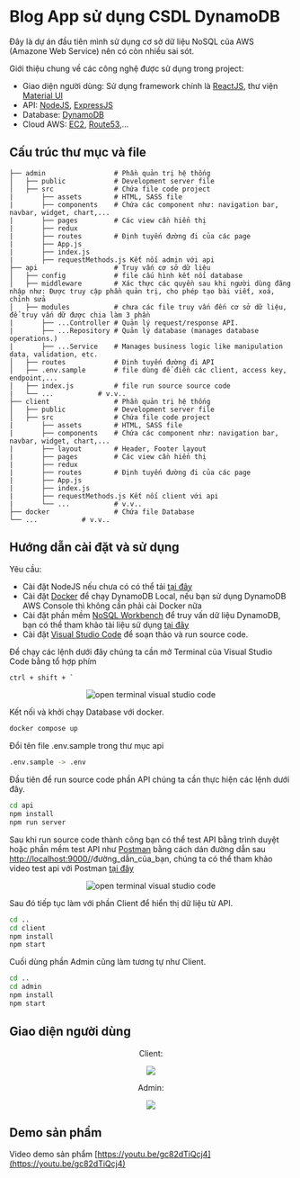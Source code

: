 # Blog App sử dụng CSDL DynamoDB
Đây là dự án đầu tiên mình sử dụng cơ sở dữ liệu NoSQL của AWS (Amazone Web Service) nên có còn nhiều sai sót.

Giới thiệu chung về các công nghệ được sử dụng trong project:
* Giao diện người dùng: Sử dụng framework chính là [ReactJS](https://reactjs.org/), thư viện [Material UI](http://mui.com/)
* API: [NodeJS](https://nodejs.org/en/), [ExpressJS](https://expressjs.com/)
* Database: [DynamoDB](https://aws.amazon.com/vi/dynamodb/)
* Cloud AWS: [EC2](https://aws.amazon.com/vi/ec2/), [Route53](https://aws.amazon.com/vi/route53/),...

## Cấu trúc thư mục và file

    ├── admin                 # Phần quản trị hệ thống
    │   ├── public            # Development server file
    │   ├── src               # Chứa file code project
    |       ├── assets        # HTML, SASS file
    |       ├── components    # Chứa các component như: navigation bar, navbar, widget, chart,...
    |       ├── pages         # Các view cần hiển thị
    |       ├── redux         
    |       ├── routes        # Định tuyến đường đi của các page
    |       ├── App.js        
    |       ├── index.js
    |       ├── requestMethods.js Kết nối admin với api
    ├── api                   # Truy vấn cơ sở dữ liệu
    │   ├── config            # file cấu hình kết nối database
    │   ├── middleware        # Xác thực các quyền sau khi người dùng đăng nhập như: Được truy cập phần quản trị, cho phép tạo bài viết, xoá, chỉnh sửa
    │   ├── modules           # chưa các file truy vấn đến cơ sở dữ liệu, để truy vấn dữ được chia làm 3 phần 
    |       ├── ...Controller # Quản lý request/response API. 
    |       ├── ...Repository # Quản lý database (manages database operations.)  
    |       ├── ...Service    # Manages business logic like manipulation data, validation, etc.
    │   ├── routes            # Định tuyến đường đi API
    │   ├── .env.sample       # file dùng để điền các client, access key, endpoint,...
    │   ├── index.js          # file run source source code
    |   └── ...           # v.v.. 
    ├── client                # Phần quản trị hệ thống
    │   ├── public            # Development server file
    │   ├── src               # Chứa file code project
    |       ├── assets        # HTML, SASS file
    |       ├── components    # Chứa các component như: navigation bar, navbar, widget, chart,...
    |       ├── layout        # Header, Footer layout 
    |       ├── pages         # Các view cần hiển thị
    |       ├── redux         
    |       ├── routes        # Định tuyến đường đi của các page
    |       ├── App.js        
    |       ├── index.js
    |       ├── requestMethods.js Kết nối client với api
    |       └── ...           # v.v.. 
    ├── docker                # Chứa file Database
    └── ...           # v.v.. 
    
## Hướng dẫn cài đặt và sử dụng
Yêu cầu:
* Cài đặt NodeJS nếu chưa có có thể tải [tại đây](https://nodejs.org/en/)
* Cài đặt [Docker](https://www.docker.com/products/docker-desktop/) để chạy DynamoDB Local, nếu bạn sử dụng DynamoDB AWS Console thì không cần phải cài Docker nữa
* Cài đặt phần mềm [NoSQL Workbench](https://docs.aws.amazon.com/amazondynamodb/latest/developerguide/workbench.settingup.html) để truy vấn dữ liệu DynamoDB, bạn có thể tham khảo tài liệu sử dụng [tại đây](https://docs.aws.amazon.com/amazondynamodb/latest/developerguide/workbench.html)
* Cài đặt [Visual Studio Code](https://code.visualstudio.com/) để soạn thảo và run source code.


 Để chạy các lệnh dưới đây chúng ta cần mở Terminal của Visual Studio Code bằng tổ hợp phím
 ```sh
ctrl + shift + `
```
<p align="center">
  <img align="center" src="https://i.imgur.com/5hYIdEr.png" alt="open terminal visual studio code"/>
</p>

Kết nối và khởi chạy Database với docker.
```sh
docker compose up
```
Đổi tên file .env.sample trong thư mục api
```sh
.env.sample -> .env
```

Đầu tiên để run source code phần API chúng ta cần thực hiện các lệnh dưới đây.
```sh
cd api
npm install
npm run server
```
Sau khi run source code thành công bạn có thể test API bằng trình duyệt hoặc phần mềm test API như [Postman](https://www.postman.com/downloads/) bằng cách dán đường dẫn sau [http://localhost:9000/](http://localhost:9000/)/đường_dẫn_của_bạn, chúng ta có thể tham khảo video test api với Postman [tại đây](https://youtu.be/E9XeiPn6ZWo)
<p align="center">
  <img align="center" src="https://i.imgur.com/rt9c7ra.png" alt="open terminal visual studio code"/>
</p>


Sau đó tiếp tục làm với phần Client để hiển thị dữ liệu từ API.
```sh
cd ..
cd client
npm install
npm start
```

Cuối dùng phần Admin cũng làm tương tự như Client.
```sh
cd ..
cd admin
npm install
npm start
```

## Giao diện người dùng
<div align="center">
  <p>Client:</p>
  <img align="center" src="https://i.imgur.com/Ns0QJFT.png" />
</div>

<div align="center">
  <p>Admin:</p>
  <img align="center" src="https://i.imgur.com/YYov5h4.png" />
</div>

## Demo sản phẩm
Video demo sản phẩm [https://youtu.be/gc82dTiQcj4](https://youtu.be/gc82dTiQcj4)
